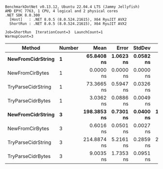 ```

BenchmarkDotNet v0.13.12, Ubuntu 22.04.4 LTS (Jammy Jellyfish)
AMD EPYC 7763, 1 CPU, 4 logical and 2 physical cores
.NET SDK 8.0.300
  [Host]   : .NET 8.0.5 (8.0.524.21615), X64 RyuJIT AVX2
  ShortRun : .NET 8.0.5 (8.0.524.21615), X64 RyuJIT AVX2

Job=ShortRun  IterationCount=3  LaunchCount=1  
WarmupCount=3  

```
| Method             | Number | Mean        | Error     | StdDev    | Min         | Max         | Allocated |
|------------------- |------- |------------:|----------:|----------:|------------:|------------:|----------:|
| **NewFromCidrString**  | **1**      |  **65.8408 ns** | **1.0623 ns** | **0.0582 ns** |  **65.7747 ns** |  **65.8847 ns** |         **-** |
| NewFromCirBytes    | 1      |   0.0000 ns | 0.0000 ns | 0.0000 ns |   0.0000 ns |   0.0000 ns |         - |
| TryParseCidrString | 1      |  73.3665 ns | 0.5947 ns | 0.0326 ns |  73.3405 ns |  73.4031 ns |         - |
| TryParseCidrBytes  | 1      |   3.0362 ns | 0.0886 ns | 0.0049 ns |   3.0333 ns |   3.0418 ns |         - |
| **NewFromCidrString**  | **3**      | **198.3853 ns** | **0.7301 ns** | **0.0400 ns** | **198.3491 ns** | **198.4283 ns** |         **-** |
| NewFromCirBytes    | 3      |   0.6016 ns | 0.0501 ns | 0.0027 ns |   0.5996 ns |   0.6048 ns |         - |
| TryParseCidrString | 3      | 214.8874 ns | 5.2161 ns | 0.2859 ns | 214.6546 ns | 215.2065 ns |         - |
| TryParseCidrBytes  | 3      |   9.0035 ns | 1.7353 ns | 0.0951 ns |   8.9243 ns |   9.1090 ns |         - |
